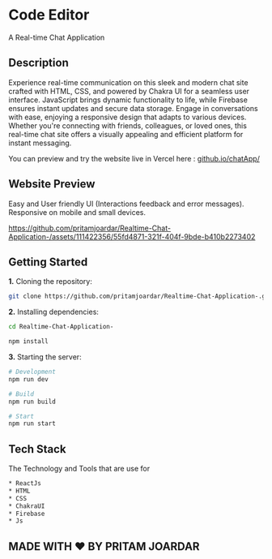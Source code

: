 # Code Editor

A Real-time Chat Application
## Description

Experience real-time communication on this sleek and modern chat site crafted with HTML, CSS, and powered by Chakra UI for a seamless user interface. JavaScript brings dynamic functionality to life, while Firebase ensures instant updates and secure data storage. Engage in conversations with ease, enjoying a responsive design that adapts to various devices. Whether you're connecting with friends, colleagues, or loved ones, this real-time chat site offers a visually appealing and efficient platform for instant messaging.



You can preview and try the website live in Vercel here : [github.io/chatApp/](https://pritamjoardar.github.io/chatApp/)

## Website Preview

Easy and User friendly UI (Interactions feedback and error messages).
Responsive on mobile and small devices.



https://github.com/pritamjoardar/Realtime-Chat-Application-/assets/111422356/55fd4871-321f-404f-9bde-b410b2273402



## Getting Started

**1.** Cloning the repository:

```bash
git clone https://github.com/pritamjoardar/Realtime-Chat-Application-.git
```

**2.** Installing dependencies:

```bash
cd Realtime-Chat-Application-
```

```bash
npm install
```

**3.** Starting the server:

```bash
# Development
npm run dev

# Build
npm run build

# Start
npm run start
```


## Tech Stack

The Technology and Tools that are use for
```bash
* ReactJs
* HTML 
* CSS 
* ChakraUI
* Firebase
* Js 

```

## MADE WITH ❤️ BY PRITAM JOARDAR


